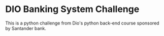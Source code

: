 # DIO Banking System Challenge

This is a python challenge from Dio's python back-end course sponsored by Santander bank.